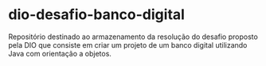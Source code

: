 # dio-desafio-banco-digital
Repositório destinado ao armazenamento da resolução do desafio proposto pela DIO que consiste em criar um projeto de um banco digital utilizando Java com orientação a objetos.
